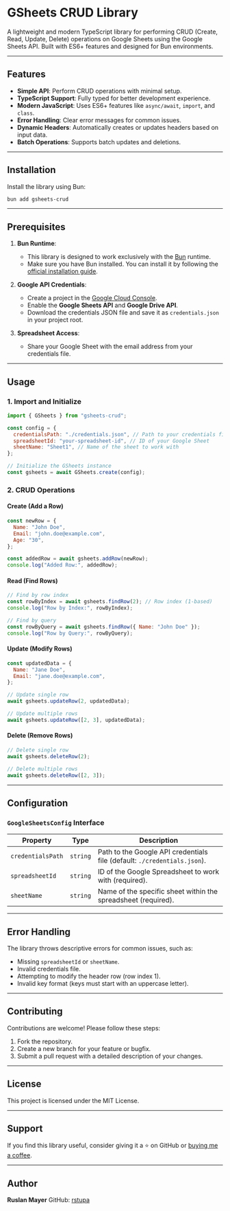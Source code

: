 # GSheets CRUD Library

A lightweight and modern TypeScript library for performing CRUD (Create, Read, Update, Delete) operations on Google Sheets using the Google Sheets API. Built with ES6+ features and designed for Bun environments.

---

## Features

- **Simple API**: Perform CRUD operations with minimal setup.
- **TypeScript Support**: Fully typed for better development experience.
- **Modern JavaScript**: Uses ES6+ features like `async/await`, `import`, and `class`.
- **Error Handling**: Clear error messages for common issues.
- **Dynamic Headers**: Automatically creates or updates headers based on input data.
- **Batch Operations**: Supports batch updates and deletions.

---

## Installation

Install the library using Bun:

```bash
bun add gsheets-crud
```

---

## Prerequisites

1. **Bun Runtime**:
   - This library is designed to work exclusively with the [Bun](https://bun.sh) runtime.
   - Make sure you have Bun installed. You can install it by following the [official installation guide](https://bun.sh/docs/installation).

2. **Google API Credentials**:
   - Create a project in the [Google Cloud Console](https://console.cloud.google.com/).
   - Enable the **Google Sheets API** and **Google Drive API**.
   - Download the credentials JSON file and save it as `credentials.json` in your project root.

3. **Spreadsheet Access**:
   - Share your Google Sheet with the email address from your credentials file.

---

## Usage

### 1. Import and Initialize

```javascript
import { GSheets } from "gsheets-crud";

const config = {
  credentialsPath: "./credentials.json", // Path to your credentials file
  spreadsheetId: "your-spreadsheet-id", // ID of your Google Sheet
  sheetName: "Sheet1", // Name of the sheet to work with
};

// Initialize the GSheets instance
const gsheets = await GSheets.create(config);
```

### 2. CRUD Operations

#### **Create (Add a Row)**

```javascript
const newRow = {
  Name: "John Doe",
  Email: "john.doe@example.com",
  Age: "30",
};

const addedRow = await gsheets.addRow(newRow);
console.log("Added Row:", addedRow);
```

#### **Read (Find Rows)**

```javascript
// Find by row index
const rowByIndex = await gsheets.findRow(2); // Row index (1-based)
console.log("Row by Index:", rowByIndex);

// Find by query
const rowByQuery = await gsheets.findRow({ Name: "John Doe" });
console.log("Row by Query:", rowByQuery);
```

#### **Update (Modify Rows)**

```javascript
const updatedData = {
  Name: "Jane Doe",
  Email: "jane.doe@example.com",
};

// Update single row
await gsheets.updateRow(2, updatedData);

// Update multiple rows
await gsheets.updateRow([2, 3], updatedData);
```

#### **Delete (Remove Rows)**

```javascript
// Delete single row
await gsheets.deleteRow(2);

// Delete multiple rows
await gsheets.deleteRow([2, 3]);
```

---

## Configuration

### `GoogleSheetsConfig` Interface

| Property          | Type     | Description                                                                 |
|-------------------|----------|-----------------------------------------------------------------------------|
| `credentialsPath` | `string` | Path to the Google API credentials file (default: `./credentials.json`).    |
| `spreadsheetId`   | `string` | ID of the Google Spreadsheet to work with (required).                       |
| `sheetName`       | `string` | Name of the specific sheet within the spreadsheet (required).               |

---

## Error Handling

The library throws descriptive errors for common issues, such as:

- Missing `spreadsheetId` or `sheetName`.
- Invalid credentials file.
- Attempting to modify the header row (row index 1).
- Invalid key format (keys must start with an uppercase letter).

---

## Contributing

Contributions are welcome! Please follow these steps:

1. Fork the repository.
2. Create a new branch for your feature or bugfix.
3. Submit a pull request with a detailed description of your changes.

---

## License

This project is licensed under the MIT License.

---

## Support

If you find this library useful, consider giving it a ⭐️ on GitHub or [buying me a coffee](https://www.buymeacoffee.com/rstupa).

---

## Author

**Ruslan Mayer**
GitHub: [rstupa](https://github.com/rstupa)
```

